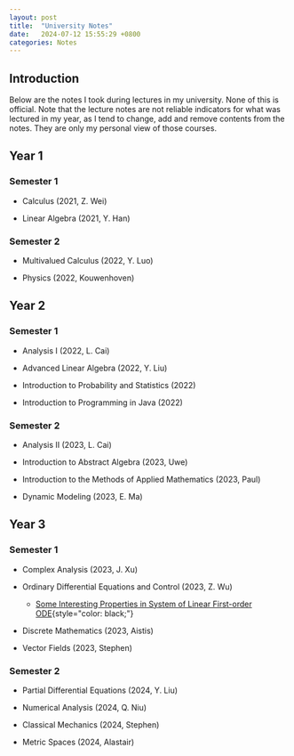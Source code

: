 ```yaml
---
layout: post
title:  "University Notes"
date:   2024-07-12 15:55:29 +0800
categories: Notes
---
```


## Introduction

Below are the notes I took during lectures in my university. None of this is official. Note that the lecture notes are not reliable indicators for what was lectured in my year, as I tend to change, add and remove contents from the notes. They are only my personal view of those courses.

## Year 1

### Semester 1

- Calculus (2021, Z. Wei)

- Linear Algebra (2021, Y. Han)

### Semester 2

- Multivalued Calculus (2022, Y. Luo)

- Physics (2022, Kouwenhoven)

## Year 2

### Semester 1

- Analysis I (2022, L. Cai)

- Advanced Linear Algebra (2022, Y. Liu)

- Introduction to Probability and Statistics (2022)

- Introduction to Programming in Java (2022)

### Semester 2

- Analysis II (2023, L. Cai)

- Introduction to Abstract Algebra (2023, Uwe)

- Introduction to the Methods of Applied Mathematics (2023, Paul)

- Dynamic Modeling (2023, E. Ma)

## Year 3

### Semester 1

- Complex Analysis (2023, J. Xu)

- Ordinary Differential Equations and Control (2023, Z. Wu)

  - [Some Interesting Properties in System of Linear First-order ODE](../../../../../source/ODE.pdf){style="color: black;"}

- Discrete Mathematics (2023, Aistis)

- Vector Fields (2023, Stephen)

### Semester 2

- Partial Differential Equations (2024, Y. Liu)

- Numerical Analysis (2024, Q. Niu)

- Classical Mechanics (2024, Stephen)

- Metric Spaces (2024, Alastair)